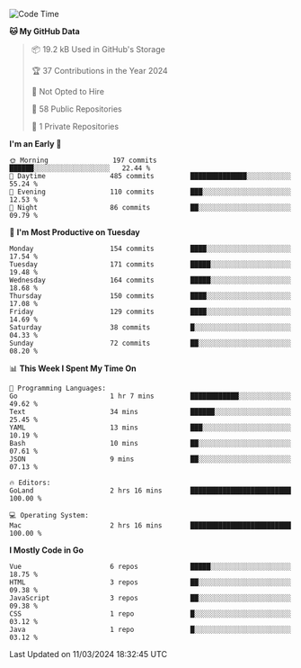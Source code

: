 <!--START_SECTION:waka-->
![Code Time](http://img.shields.io/badge/Code%20Time-1%2C035%20hrs%203%20mins-blue)

**🐱 My GitHub Data** 

> 📦 19.2 kB Used in GitHub's Storage 
 > 
> 🏆 37 Contributions in the Year 2024
 > 
> 🚫 Not Opted to Hire
 > 
> 📜 58 Public Repositories 
 > 
> 🔑 1 Private Repositories 
 > 
**I'm an Early 🐤** 

```text
🌞 Morning                197 commits         ██████░░░░░░░░░░░░░░░░░░░   22.44 % 
🌆 Daytime                485 commits         ██████████████░░░░░░░░░░░   55.24 % 
🌃 Evening                110 commits         ███░░░░░░░░░░░░░░░░░░░░░░   12.53 % 
🌙 Night                  86 commits          ██░░░░░░░░░░░░░░░░░░░░░░░   09.79 % 
```
📅 **I'm Most Productive on Tuesday** 

```text
Monday                   154 commits         ████░░░░░░░░░░░░░░░░░░░░░   17.54 % 
Tuesday                  171 commits         █████░░░░░░░░░░░░░░░░░░░░   19.48 % 
Wednesday                164 commits         █████░░░░░░░░░░░░░░░░░░░░   18.68 % 
Thursday                 150 commits         ████░░░░░░░░░░░░░░░░░░░░░   17.08 % 
Friday                   129 commits         ████░░░░░░░░░░░░░░░░░░░░░   14.69 % 
Saturday                 38 commits          █░░░░░░░░░░░░░░░░░░░░░░░░   04.33 % 
Sunday                   72 commits          ██░░░░░░░░░░░░░░░░░░░░░░░   08.20 % 
```


📊 **This Week I Spent My Time On** 

```text
💬 Programming Languages: 
Go                       1 hr 7 mins         ████████████░░░░░░░░░░░░░   49.62 % 
Text                     34 mins             ██████░░░░░░░░░░░░░░░░░░░   25.45 % 
YAML                     13 mins             ███░░░░░░░░░░░░░░░░░░░░░░   10.19 % 
Bash                     10 mins             ██░░░░░░░░░░░░░░░░░░░░░░░   07.61 % 
JSON                     9 mins              ██░░░░░░░░░░░░░░░░░░░░░░░   07.13 % 

🔥 Editors: 
GoLand                   2 hrs 16 mins       █████████████████████████   100.00 % 

💻 Operating System: 
Mac                      2 hrs 16 mins       █████████████████████████   100.00 % 
```

**I Mostly Code in Go** 

```text
Vue                      6 repos             █████░░░░░░░░░░░░░░░░░░░░   18.75 % 
HTML                     3 repos             ██░░░░░░░░░░░░░░░░░░░░░░░   09.38 % 
JavaScript               3 repos             ██░░░░░░░░░░░░░░░░░░░░░░░   09.38 % 
CSS                      1 repo              █░░░░░░░░░░░░░░░░░░░░░░░░   03.12 % 
Java                     1 repo              █░░░░░░░░░░░░░░░░░░░░░░░░   03.12 % 
```




 Last Updated on 11/03/2024 18:32:45 UTC
<!--END_SECTION:waka-->
